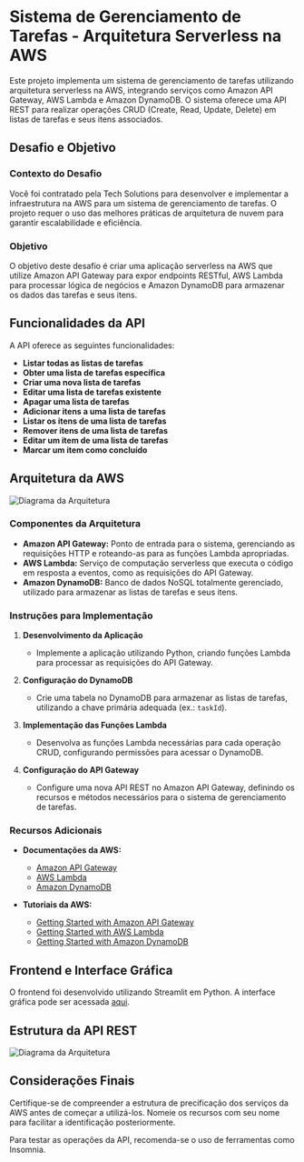 # Sistema de Gerenciamento de Tarefas - Arquitetura Serverless na AWS

Este projeto implementa um sistema de gerenciamento de tarefas utilizando arquitetura serverless na AWS, integrando serviços como Amazon API Gateway, AWS Lambda e Amazon DynamoDB. O sistema oferece uma API REST para realizar operações CRUD (Create, Read, Update, Delete) em listas de tarefas e seus itens associados.

## Desafio e Objetivo

### Contexto do Desafio

Você foi contratado pela Tech Solutions para desenvolver e implementar a infraestrutura na AWS para um sistema de gerenciamento de tarefas. O projeto requer o uso das melhores práticas de arquitetura de nuvem para garantir escalabilidade e eficiência.

### Objetivo

O objetivo deste desafio é criar uma aplicação serverless na AWS que utilize Amazon API Gateway para expor endpoints RESTful, AWS Lambda para processar lógica de negócios e Amazon DynamoDB para armazenar os dados das tarefas e seus itens.

## Funcionalidades da API

A API oferece as seguintes funcionalidades:

- **Listar todas as listas de tarefas**
- **Obter uma lista de tarefas específica**
- **Criar uma nova lista de tarefas**
- **Editar uma lista de tarefas existente**
- **Apagar uma lista de tarefas**
- **Adicionar itens a uma lista de tarefas**
- **Listar os itens de uma lista de tarefas**
- **Remover itens de uma lista de tarefas**
- **Editar um item de uma lista de tarefas**
- **Marcar um item como concluído**

## Arquitetura da AWS

![Diagrama da Arquitetura](https://github.com/LeonardoMBarca/to-do-lista-with-API-gateway-lambda-and-dynamodb/blob/main/images/Captura%20de%20tela%202024-06-13%20103805.png?raw=true)

### Componentes da Arquitetura

- **Amazon API Gateway:** Ponto de entrada para o sistema, gerenciando as requisições HTTP e roteando-as para as funções Lambda apropriadas.
- **AWS Lambda:** Serviço de computação serverless que executa o código em resposta a eventos, como as requisições do API Gateway.
- **Amazon DynamoDB:** Banco de dados NoSQL totalmente gerenciado, utilizado para armazenar as listas de tarefas e seus itens.

### Instruções para Implementação

1. **Desenvolvimento da Aplicação**
   - Implemente a aplicação utilizando Python, criando funções Lambda para processar as requisições do API Gateway.

2. **Configuração do DynamoDB**
   - Crie uma tabela no DynamoDB para armazenar as listas de tarefas, utilizando a chave primária adequada (ex.: `taskId`).

3. **Implementação das Funções Lambda**
   - Desenvolva as funções Lambda necessárias para cada operação CRUD, configurando permissões para acessar o DynamoDB.

4. **Configuração do API Gateway**
   - Configure uma nova API REST no Amazon API Gateway, definindo os recursos e métodos necessários para o sistema de gerenciamento de tarefas.

### Recursos Adicionais

- **Documentações da AWS:**
  - [Amazon API Gateway](https://docs.aws.amazon.com/apigateway/latest/developerguide/welcome.html)
  - [AWS Lambda](https://docs.aws.amazon.com/lambda/latest/dg/welcome.html)
  - [Amazon DynamoDB](https://docs.aws.amazon.com/amazondynamodb/latest/developerguide/Introduction.html)

- **Tutoriais da AWS:**
  - [Getting Started with Amazon API Gateway](https://docs.aws.amazon.com/apigateway/latest/developerguide/welcome.html)
  - [Getting Started with AWS Lambda](https://docs.aws.amazon.com/lambda/latest/dg/getting-started.html)
  - [Getting Started with Amazon DynamoDB](https://docs.aws.amazon.com/amazondynamodb/latest/developerguide/GettingStartedDynamoDB.html)

## Frontend e Interface Gráfica

O frontend foi desenvolvido utilizando Streamlit em Python. A interface gráfica pode ser acessada [aqui](https://to-do-lista-with-api-gateway-lambda-and-dynamodb-j79y5hsocwqtb.streamlit.app/).

## Estrutura da API REST

![Diagrama da Arquitetura](https://github.com/LeonardoMBarca/to-do-lista-with-API-gateway-lambda-and-dynamodb/blob/main/images/Captura%20de%20tela%202024-06-13%20111132.png?raw=true)

## Considerações Finais

Certifique-se de compreender a estrutura de precificação dos serviços da AWS antes de começar a utilizá-los. Nomeie os recursos com seu nome para facilitar a identificação posteriormente.

Para testar as operações da API, recomenda-se o uso de ferramentas como Insomnia.
